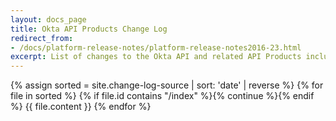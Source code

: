 ```yaml
---
layout: docs_page
title: Okta API Products Change Log
redirect_from:
- /docs/platform-release-notes/platform-release-notes2016-23.html
excerpt: List of changes to the Okta API and related API Products including bug fixes and new features
---
```


<div>

{% assign sorted = site.change-log-source | sort: 'date' | reverse %}
{% for file in sorted %}
  {% if file.id contains "/index" %}{% continue %}{% endif %}
  {{ file.content }}
{% endfor %}
</div>
